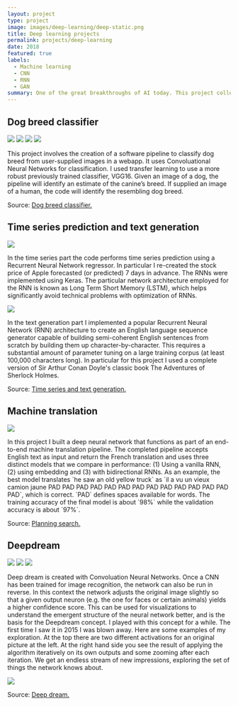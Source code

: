 ```yaml
---
layout: project
type: project
image: images/deep-learning/deep-static.png
title: Deep learning projects
permalink: projects/deep-learning
date: 2018
featured: true
labels:
  - Machine learning
  - CNN
  - RNN
  - GAN
summary: One of the great breakthroughs of AI today. This project collects my work on different deep network architectures such as CNN (computer vision), RNNs (sequences of data) and GANS (networks that compete with each other).
---
```

## Dog breed classifier

<div class="ui small rounded images">
  <img class="ui image zoom" src="../images/deep-learning/human1.png">
  <img class="ui image zoom" src="../images/deep-learning/dog1.png">
  <img class="ui image zoom" src="../images/deep-learning/dog2.png">
  <img class="ui image zoom" src="../images/deep-learning/nodog.png">
</div>

<p class="pjustify">This project involves the creation of a software pipeline to classify dog breed from user-supplied images in a webapp. It uses Convoluational Neural Networks for classification. I used transfer learning to use a more robust previously trained classifier, VGG16. Given an image of a dog, the pipeline will identify an estimate of the canine’s breed. If supplied an image of a human, the code will identify the resembling dog breed.</p>

<p class="pjustify">Source: <a class="hlink" href="https://github.com/juandarr/Dog-breed-classifier"><i class="large github icon"></i>Dog breed classifier.</a></p>

## Time series prediction and text generation

<img class="ui medium right floated rounded image chime zoom medium-amp1_3 h-img" src="../images/deep-learning/time-series.png">

<p class="pjustify">In the time series part the code performs time series prediction using a Recurrent Neural Network regressor. In particular I re-created the stock price of Apple forecasted (or predicted) 7 days in advance. The RNNs were implemented using Keras. The particular network architecture employed for the RNN is known as Long Term Short Memory (LSTM), which helps significantly avoid technical problems with optimization of RNNs.</p>

<img class="ui medium right floated rounded image chime zoom medium-amp1_3 h-img" src="../images/deep-learning/text-generation.png">

<p class="pjustify">In the text generation part I implemented a popular Recurrent Neural Network (RNN) architecture to create an English language sequence generator capable of building semi-coherent English sentences from scratch by building them up character-by-character. This requires a substantial amount of parameter tuning on a large training corpus (at least 100,000 characters long). In particular for this project I used a complete version of Sir Arthur Conan Doyle's classic book The Adventures of Sherlock Holmes.</p>


<p class="pjustify">Source: <a class="hlink" href="https://github.com/juandarr/Time-series-and-text-generation"><i class="large github icon"></i>Time series and text generation.</a></p>

## Machine translation

<img class="ui medium right floated rounded image chime zoom medium-amp1_3 h-img" src="../images/deep-learning/bidirectional.png">

<p class="pjustify">In this project I built a deep neural network that functions as part of an end-to-end machine translation pipeline. The completed pipeline accepts English text as input and return the French translation and uses three distinct models that we compare in performance: (1) Using a vanilla RNN, (2) using embedding and (3) with bidirectional RNNs. As an example, the best model translates `he saw an old yellow truck` as `il a vu un vieux camion jaune PAD PAD PAD PAD PAD PAD PAD PAD PAD PAD PAD PAD PAD PAD`, which is correct. `PAD` defines spaces available for words. The training accuracy of the final model is about `98%` while the validation accuracy is about `97%`.</p>

<p class="pjustify">Source: <a class="hlink" href="https://github.com/juandarr/Machine-translation"><i class="large github icon"></i>Planning search.</a></p>

## Deepdream

<div class="ui small rounded images">
  <img class="ui image zoom" src="../images/deep-learning/me.jpg">
  <img class="ui image zoom" src="../images/deep-learning/me_conv.jpg">
  <img class="ui image zoom" src="../images/deep-learning/me_conv2.jpg">
</div>


<p class="pjustify">Deep dream is created with Convoluation Neural Networks. Once a CNN has been trained for image recognition, the network can also be run in reverse. In this context the network adjusts the original image slightly so that a given output neuron (e.g. the one for faces or certain animals) yields a higher confidence score. This can be used for visualizations to understand the emergent structure of the neural network better, and is the basis for the Deepdream concept. I played with this concept for a while. The first time I saw it in 2015 I was blown away. Here are some examples of my exploration. At the top there are two different activations  for an original picture at the left. At the right hand side you see the result of applying the algorithm iteratively on its own outputs and some zooming after each iteration. We get an endless stream of new impressions, exploring the set of things the network knows about.</p>

<img class="ui medium right floated rounded image chime zoom medium-amp2" src="../images/deep-learning/deep-dream-good.gif">

<p class="pjustify">Source: <a class="hlink" href="https://github.com/juandarr/Deep-dream"><i class="large github icon"></i>Deep dream.</a></p>